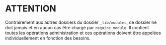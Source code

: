 
# ATTENTION

Contrairement aux autres dossiers du dossier `_lib/modules`, ce dossier ne doit jamais et en aucun cas être chargé par `require_module`. Il contient toutes les opérations administration et ces opérations doivent être appelées individuellement en fonction des besoins.
